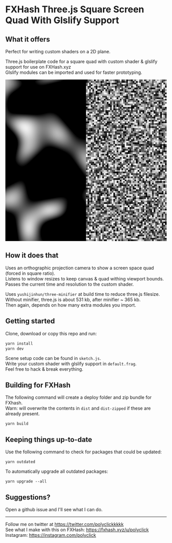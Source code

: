 FXHash Three.js Square Screen Quad With Glslify Support
==========================

## What it offers

Perfect for writing custom shaders on a 2D plane.

Three.js boilerplate code for a square quad with custom shader & glslify support for use on FXHash.xyz  
Glslify modules can be imported and used for faster prototyping.

![Quad With Custom Shader](readme/Quad.png?raw=true "Quad With Custom Shader")


## How it does that

Uses an orthographic projection camera to show a screen space quad (forced in square ratio).  
Listens to window resizes to keep canvas & quad withing viewport bounds.  
Passes the current time and resolution to the custom shader.  

Uses `yushijinhun/three-minifier` at build time to reduce three.js filesize.  
Without minifier, three.js is about 531 kb, after minifier ~ 365 kb.  
Then again, depends on how many extra modules you import.  

## Getting started

Clone, download or copy this repo and run:

```
yarn install
yarn dev
```

Scene setup code can be found in `sketch.js`.  
Write your custom shader with glslify support in `default.frag`.  
Feel free to hack & break everything.

## Building for FXHash

The following command will create a deploy folder and zip bundle for FXhash.  
Warn: will overwrite the contents in `dist` and `dist-zipped` if these are already present.

```
yarn build
```

## Keeping things up-to-date

Use the following command to check for packages that could be updated:

```
yarn outdated
```

To automatically upgrade all outdated packages:

```
yarn upgrade --all
```

## Suggestions?

Open a github issue and I'll see what I can do.


---
Follow me on twitter at https://twitter.com/polyclickkkkk  
See what I make with this on FXHash: https://fxhash.xyz/u/polyclick  
Instagram: https://instagram.com/polyclick
